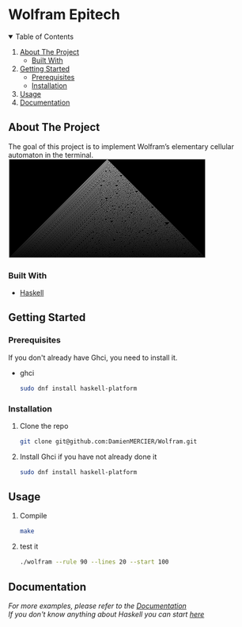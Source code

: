 # Wolfram Epitech

<details open="open">
  <summary>Table of Contents</summary>
  <ol>
    <li>
      <a href="#about-the-project">About The Project</a>
      <ul>
        <li><a href="#built-with">Built With</a></li>
      </ul>
    </li>
    <li>
      <a href="#getting-started">Getting Started</a>
      <ul>
        <li><a href="#prerequisites">Prerequisites</a></li>
        <li><a href="#installation">Installation</a></li>
      </ul>
    </li>
    <li><a href="#usage">Usage</a></li>
    <li><a href="#documentation">Documentation</a></li>
  </ol>
</details>

<!-- ABOUT THE PROJECT -->
## About The Project

The goal of this project is to implement Wolfram’s elementary cellular automaton in the terminal.
![](img/screenshot-one_d_cellular_automata.png)

### Built With

* [Haskell](https://www.haskell.org/)

<!-- GETTING STARTED -->
## Getting Started

### Prerequisites

If you don't already have Ghci, you need to install it.
* ghci
  ```sh
  sudo dnf install haskell-platform
  ```

### Installation

1. Clone the repo
   ```sh
   git clone git@github.com:DamienMERCIER/Wolfram.git
   ```
2. Install Ghci if you have not already done it
   ```sh
   sudo dnf install haskell-platform
   ```

<!-- USAGE EXAMPLES -->
## Usage

1. Compile 
   ```sh
   make
   ```
3. test it
   ```sh
   ./wolfram --rule 90 --lines 20 --start 100
   ```
## Documentation
_For more examples, please refer to the [Documentation](https://www.haskell.org/documentation/)_ </br>
_If you don't know anything about Haskell you can start [here](http://learnyouahaskell.com/chapters)_
